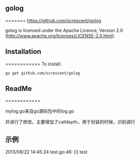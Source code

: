## golog
=======
https://github.com/screscent/golog

golog is licensed under the Apache Licence, Version 2.0
(http://www.apache.org/licenses/LICENSE-2.0.html).

## Installation
============
To install:

    go get github.com/screscent/golog

## ReadMe
============

mylog.go来自go源码包中的log.go

并进行了修改，主要增加了calldepth，用于封装的时候，识别调行


## 示例

2013/08/22 14:45:24 test.go:46: [I] test
